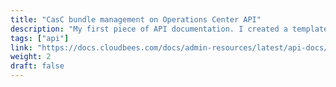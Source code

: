 ```yaml
---
title: "CasC bundle management on Operations Center API"
description: "My first piece of API documentation. I created a template for how to organize the content based on Tom Johnson's assertion that reference documentation for API endpoints consists of 5 general sections: resource descriptions, endpoints and methods, parameters, sample requests, and sample responses. I took a document written by a developer and tested the endpoints with Postman and curl to create my sample requests. I also created a page on how to authenticate with an API token."
tags: ["api"]
link: "https://docs.cloudbees.com/docs/admin-resources/latest/api-docs/bundle-management-api"
weight: 2
draft: false
---
```

